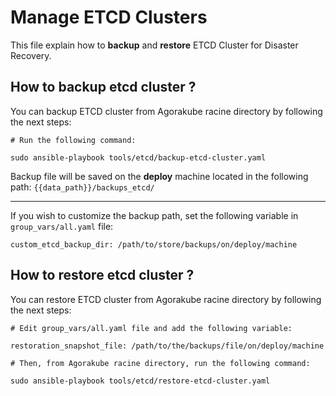 # Manage ETCD Clusters

This file explain how to **backup** and **restore** ETCD Cluster for Disaster Recovery.

## How to backup etcd cluster ?

You can backup ETCD cluster from Agorakube racine directory by following the next steps:

```
# Run the following command:

sudo ansible-playbook tools/etcd/backup-etcd-cluster.yaml

```

Backup file will be saved on the **deploy** machine located in the following path: ```{{data_path}}/backups_etcd/```



---
If you wish to customize the backup path, set the following variable in ```group_vars/all.yaml``` file:

```
custom_etcd_backup_dir: /path/to/store/backups/on/deploy/machine

```

## How to restore etcd cluster ?

You can restore ETCD cluster from Agorakube racine directory by following the next steps:

```
# Edit group_vars/all.yaml file and add the following variable:

restoration_snapshot_file: /path/to/the/backups/file/on/deploy/machine

# Then, from Agorakube racine directory, run the following command:

sudo ansible-playbook tools/etcd/restore-etcd-cluster.yaml
```
